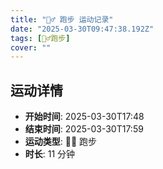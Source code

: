 ```yaml
---
title: "🏃‍♂️ 跑步 运动记录"
date: "2025-03-30T09:47:38.192Z"
tags: [🏃‍♂️跑步]
cover: ""
---
```

## 运动详情
- **开始时间**: 2025-03-30T17:48
- **结束时间**: 2025-03-30T17:59
- **运动类型**: 🏃‍♂️ 跑步
- **时长**: 11 分钟

